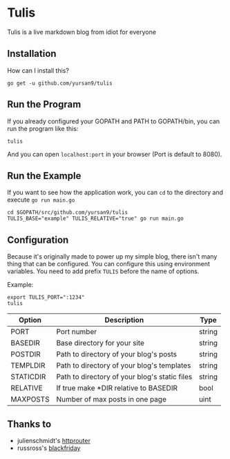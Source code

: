 Tulis
=====

Tulis is a live markdown blog from idiot for everyone

## Installation ##

How can I install this?

```shell
go get -u github.com/yursan9/tulis
```

## Run the Program ##

If you already configured your GOPATH and PATH to GOPATH/bin, you can run the
program like this:

```shell
tulis
```

And you can open `localhost:port` in your browser (Port is default to 8080).

## Run the Example ##

If you want to see how the application work, you can `cd` to the directory
and execute `go run main.go`

```shell
cd $GOPATH/src/github.com/yursan9/tulis
TULIS_BASE="example" TULIS_RELATIVE="true" go run main.go 
```

## Configuration ##

Because it's originally made to power up my simple blog, there isn't many thing
that can be configured. You can configure this using environment variables. You
need to add prefix `TULIS` before the name of options.

Example:
```shell
export TULIS_PORT=":1234"
tulis
```

| Option        | Description                                   | Type         |
|---------------|-----------------------------------------------|--------------|
| PORT          | Port number                                   | string       |
| BASEDIR       | Base directory for your site                  | string       |
| POSTDIR       | Path to directory of your blog's posts        | string       |
| TEMPLDIR      | Path to directory of your blog's templates    | string       |
| STATICDIR     | Path to directory of your blog's static files | string       |
| RELATIVE      | If true make *DIR relative to BASEDIR         | bool         |
| MAXPOSTS      | Number of max posts in one page               | uint         |

## Thanks to ##
+ julienschmidt's [httprouter](github.com/julienschmidt/httprouter)
+ russross's [blackfriday](github.com/russross/blackfriday)
